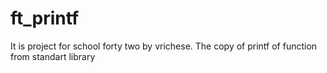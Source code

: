 # ft_printf
It is project for school forty two by vrichese.
The copy of printf of function from standart library
